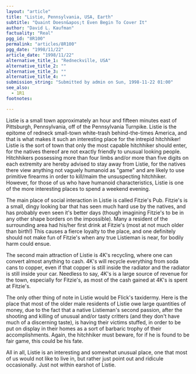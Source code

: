 ```yaml
---
layout: "article"
title: "Listie, Pennsylvania, USA, Earth"
subtitle: "Quaint Doesn&apos;t Even Begin To Cover It"
author: "David L. Kaufman"
factuality: "Real"
pgg_id: "8R100"
permalink: "articles/8R100"
pgg_date: "1998/11/22"
article_date: "1998/11/22"
alternative_title_1: "Redneckville, USA"
alternative_title_2: ""
alternative_title_3: ""
alternative_title_4: ""
submission_string: "Submitted by admin on Sun, 1998-11-22 01:00"
see_also:
  - 1R1
footnotes: 

---
```

<div>
<p>Listie is a small town approximately an hour and fifteen minutes east of Pittsburgh, Pennsylvania, off of the Pennsylvania Turnpike. Listie is the epitome of redneck small-town white-trash behind-the-times America, and that is what makes it such an interesting place for the intrepid hitchhiker! Listie is the sort of town that only the most capable hitchhiker should enter, for the natives thereof are not exactly friendly to unusual looking people. Hitchhikers possessing more than four limbs and/or more than five digits on each extremity are hereby advised to stay away from Listie, for the natives there view anything not vaguely humanoid as "game" and are likely to use primitive firearms in order to kill/maim the unsuspecting hitchhiker. However, for those of us who have humanoid characteristics, Listie is one of the more interesting places to spend a weekend evening.</p>
<p>The main place of social interaction in Listie is called Fitzie's Pub. Fitzie's is a small, dingy looking bar that has seen much hard use by the natives, and has probably even seen it's better days (though imagining Fitzie's to be in any other shape borders on the impossible). Many a resident of the surrounding area had his/her first drink at Fitzie's (most at not much older than birth!) This causes a fierce loyalty to the place, and one definitely should not make fun of Fitzie's when any true Listieman is near, for bodily harm could ensue.</p>
<p>The second main attraction of Listie is 4K's recycling, where one can convert almost anything to cash. 4K's will recycle everything from soda cans to copper, even if that copper is still inside the radiator and the radiator is still inside your car. Needless to say, 4K's is a large source of revenue for the town, especially for Fitzie's, as most of the cash gained at 4K's is spent at Fitzie's.</p>
<p>The only other thing of note in Listie would be Flick's taxidermy. Here is the place that most of the older male residents of Listie owe large quantities of money, due to the fact that a native Listieman's second passion, after the shooting and killing of unusual and/or tasty critters (and they don't have much of a discerning taste), is having their victims stuffed, in order to be put on display in their homes as a sort of barbaric trophy of their accomplishments. Again, the hitchhiker must beware, for if he is found to be fair game, this could be his fate.</p>
<p>All in all, Listie is an interesting and somewhat unusual place, one that most of us would not like to live in, but rather just point out and ridicule occasionally. Just not within earshot of Listie.</p>
</div>
